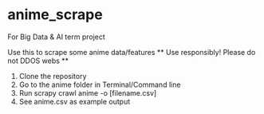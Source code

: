 # anime_scrape
For Big Data &amp; AI term project

Use this to scrape some anime data/features
** Use responsibly! Please do not DDOS webs **
1. Clone the repository
2. Go to the anime folder in Terminal/Command line
3. Run scrapy crawl anime -o [filename.csv]
4. See anime.csv as example output
